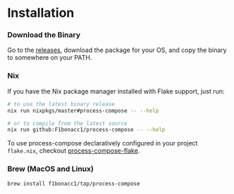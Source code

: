 # Installation

### Download the Binary
Go to the [releases](https://github.com/F1bonacc1/process-compose/releases/latest), download the package for your OS, and copy the binary to somewhere on your PATH.

### Nix
If you have the Nix package manager installed with Flake support, just run:

```sh
# to use the latest binary release
nix run nixpkgs/master#process-compose -- --help

# or to compile from the latest source
nix run github:F1bonacc1/process-compose -- --help
```

To use process-compose declaratively configured in your project `flake.nix`, checkout [process-compose-flake](https://github.com/Platonic-Systems/process-compose-flake).

### Brew (MacOS and Linux)

```shell
brew install f1bonacc1/tap/process-compose
```